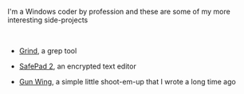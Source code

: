I'm a Windows coder by profession and these are some of my more interesting side-projects

<br/>

- [Grind](grind), a grep tool

- [SafePad 2](safepad2), an encrypted text editor

- [Gun Wing](gunwing), a simple little shoot-em-up that I wrote a long time ago

